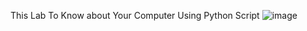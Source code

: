 This Lab To Know about Your Computer Using Python Script
![image](https://github.com/Ephraim-Hedia/Embedded_Linux_Diploma_Team_C1/assets/74508494/cfb82373-a11b-45e0-81c0-bf4197677f08)
